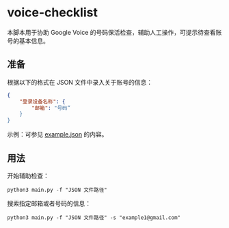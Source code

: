 # voice-checklist

本脚本用于协助 Google Voice 的号码保活检查，辅助人工操作，可提示待查看账号的基本信息。

## 准备

根据以下的格式在 JSON 文件中录入关于账号的信息：

```json
{
    "登录设备名称": {
        "邮箱": "号码“
    }
}
```

示例：可参见 [example.json](./example.json) 的内容。

## 用法

开始辅助检查：

```
python3 main.py -f "JSON 文件路径"
```

搜索指定邮箱或者号码的信息：

```
python3 main.py -f "JSON 文件路径" -s "example1@gmail.com"
```
